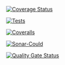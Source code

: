 [![Coverage Status](https://coveralls.io/repos/github/alu0101124506/ull-esit-inf-dsi-2122-exam-june-second-exerciseX-alu0101124506/badge.svg?branch=master)](https://coveralls.io/github/alu0101124506/ull-esit-inf-dsi-2122-exam-june-second-exerciseX-alu0101124506?branch=master)

[![Tests](https://github.com/alu0101124506/ull-esit-inf-dsi-2122-exam-june-second-exerciseX-alu0101124506/actions/workflows/test.yml/badge.svg)](https://github.com/alu0101124506/ull-esit-inf-dsi-2122-exam-june-second-exerciseX-alu0101124506/actions/workflows/test.yml)

[![Coveralls](https://github.com/alu0101124506/ull-esit-inf-dsi-2122-exam-june-second-exerciseX-alu0101124506/actions/workflows/coveralls.yml/badge.svg)](https://github.com/alu0101124506/ull-esit-inf-dsi-2122-exam-june-second-exerciseX-alu0101124506/actions/workflows/coveralls.yml)

[![Sonar-Could](https://github.com/alu0101124506/ull-esit-inf-dsi-2122-exam-june-second-exerciseX-alu0101124506/actions/workflows/sonarcloud.yml/badge.svg)](https://github.com/alu0101124506/ull-esit-inf-dsi-2122-exam-june-second-exerciseX-alu0101124506/actions/workflows/sonarcloud.yml)

[![Quality Gate Status](https://sonarcloud.io/api/project_badges/measure?project=alu0101124506_ull-esit-inf-dsi-2122-exam-june-second-exerciseX-alu0101124506&metric=alert_status)](https://sonarcloud.io/summary/new_code?id=alu0101124506_ull-esit-inf-dsi-2122-exam-june-second-exerciseX-alu0101124506)